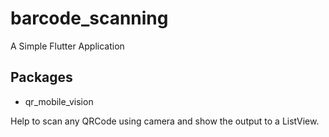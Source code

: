 # barcode_scanning

A Simple Flutter Application

## Packages

- qr_mobile_vision

Help to scan any QRCode using camera and show the output to a ListView.
